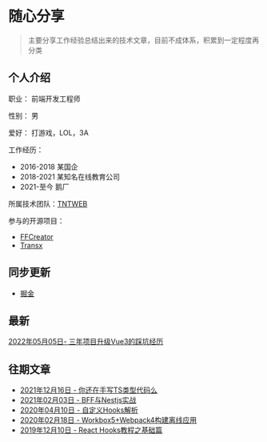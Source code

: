 # 随心分享

> 主要分享工作经验总结出来的技术文章，目前不成体系，积累到一定程度再分类

## 个人介绍

职业： 前端开发工程师

性别： 男

爱好： 打游戏，LOL，3A

工作经历：

  - 2016-2018 某国企
  - 2018-2021 某知名在线教育公司
  - 2021-至今 鹅厂

所属技术团队：[TNTWEB](https://github.com/tnfe)

参与的开源项目：
  - [FFCreator](https://github.com/tnfe/FFCreator)
  - [Transx](https://github.com/tnfe/transx)


## 同步更新

* [掘金](https://juejin.cn/user/3843548382507293/posts)

## 最新

[2022年05月05日- 三年项目升级Vue3的踩坑经历](https://github.com/victorWuxz/blog/blob/main/articles/vue2-vue3.md)

## 往期文章

- [2021年12月16日 - 你还在手写TS类型代码么](https://github.com/victorWuxz/blog/blob/main/articles/createts.md)
- [2021年02月03日 - BFF与Nestjs实战](https://github.com/victorWuxz/blog/blob/main/articles/nestjs.md)
- [2020年04月10日 - 自定义Hooks解析](https://github.com/victorWuxz/blog/blob/main/articles/custom-hooks.md)
- [2020年02月18日 - Workbox5+Webpack4构建离线应用](https://github.com/victorWuxz/blog/blob/main/articles/workbox.md)
- [2019年12月10日 - React Hooks教程之基础篇](https://github.com/victorWuxz/blog/blob/main/articles/basic-hooks.md)